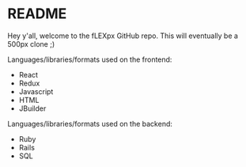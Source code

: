 # README

Hey y'all, welcome to the fLEXpx GitHub repo. This will eventually be a
500px clone ;)

Languages/libraries/formats used on the frontend:
 * React
 * Redux
 * Javascript
 * HTML
 * JBuilder

Languages/libraries/formats used on the backend:
 * Ruby
 * Rails
 * SQL
